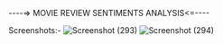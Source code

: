 ----=> MOVIE REVIEW SENTIMENTS ANALYSIS<=----


Screenshots:-
![Screenshot (293)](https://github.com/Suman25p/Movie_review_sentiments_analysis/assets/128914804/d69fd2a8-f299-430e-9aa8-b6d305846242)
![Screenshot (294)](https://github.com/Suman25p/Movie_review_sentiments_analysis/assets/128914804/6a9fce28-64dc-4fde-85e8-796131bb9aba)

